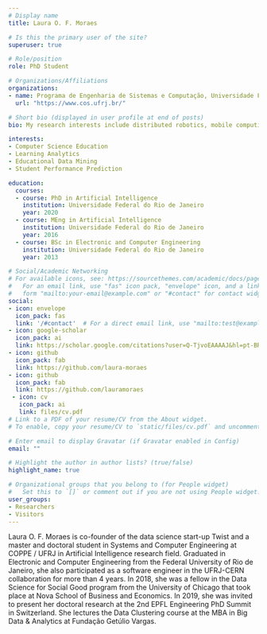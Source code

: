 ```yaml
---
# Display name
title: Laura O. F. Moraes

# Is this the primary user of the site?
superuser: true

# Role/position
role: PhD Student

# Organizations/Affiliations
organizations:
- name: Programa de Engenharia de Sistemas e Computação, Universidade Federal do Rio de Janeiro
  url: "https://www.cos.ufrj.br/"

# Short bio (displayed in user profile at end of posts)
bio: My research interests include distributed robotics, mobile computing and programmable matter.

interests:
- Computer Science Education
- Learning Analytics
- Educational Data Mining
- Student Performance Prediction

education:
  courses:
  - course: PhD in Artificial Intelligence
    institution: Universidade Federal do Rio de Janeiro
    year: 2020
  - course: MEng in Artificial Intelligence
    institution: Universidade Federal do Rio de Janeiro
    year: 2016
  - course: BSc in Electronic and Computer Engineering
    institution: Universidade Federal do Rio de Janeiro
    year: 2013

# Social/Academic Networking
# For available icons, see: https://sourcethemes.com/academic/docs/page-builder/#icons
#   For an email link, use "fas" icon pack, "envelope" icon, and a link in the
#   form "mailto:your-email@example.com" or "#contact" for contact widget.
social:
- icon: envelope
  icon_pack: fas
  link: '/#contact'  # For a direct email link, use "mailto:test@example.org".
- icon: google-scholar
  icon_pack: ai
  link: https://scholar.google.com/citations?user=Q-TjvoEAAAAJ&hl=pt-BR
- icon: github
  icon_pack: fab
  link: https://github.com/laura-moraes
- icon: github
  icon_pack: fab
  link: https://github.com/lauramoraes
 - icon: cv
   icon_pack: ai
   link: files/cv.pdf
# Link to a PDF of your resume/CV from the About widget.
# To enable, copy your resume/CV to `static/files/cv.pdf` and uncomment the lines below.

# Enter email to display Gravatar (if Gravatar enabled in Config)
email: ""

# Highlight the author in author lists? (true/false)
highlight_name: true

# Organizational groups that you belong to (for People widget)
#   Set this to `[]` or comment out if you are not using People widget.
user_groups:
- Researchers
- Visitors
---
```


Laura O. F. Moraes is co-founder of the data science start-up Twist and a master and
doctoral student in Systems and Computer Engineering at COPPE / UFRJ in
Artificial Intelligence research field. Graduated in Electronic and Computer Engineering from
the Federal University of Rio de Janeiro, she also participated as a software engineer in the
UFRJ-CERN collaboration for more than 4 years. In 2018, she was a fellow in the
Data Science for Social Good program from the University of Chicago that took
place at Nova School of Business and Economics. In 2019, she was invited to
present her doctoral research at the 2nd EPFL Engineering PhD Summit in
Switzerland. She lectures the Data Clustering course at the MBA in Big Data & Analytics at Fundação Getúlio Vargas.
